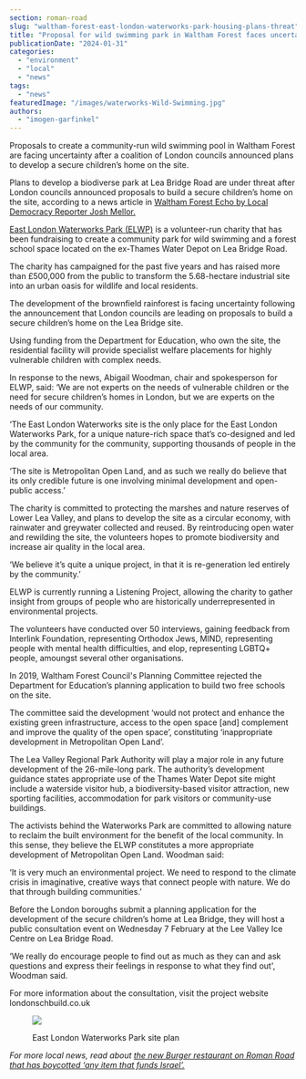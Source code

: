 ```yaml
---
section: roman-road
slug: "waltham-forest-east-london-waterworks-park-housing-plans-threat"
title: "Proposal for wild swimming park in Waltham Forest faces uncertainty"
publicationDate: "2024-01-31"
categories: 
  - "environment"
  - "local"
  - "news"
tags: 
  - "news"
featuredImage: "/images/waterworks-Wild-Swimming.jpg"
authors: 
  - "imogen-garfinkel"
---
```


Proposals to create a community-run wild swimming pool in Waltham Forest are facing uncertainty after a coalition of London councils announced plans to develop a secure children’s home on the site. 

Plans to develop a biodiverse park at Lea Bridge Road are under threat after London councils announced proposals to build a secure children’s home on the site, according to a news article in [Waltham Forest Echo by Local Democracy Reporter Josh Mellor.](https://walthamforestecho.co.uk/2024/01/29/community-owned-park-project-comes-under-threat/)

[East London Waterworks Park (ELWP)](https://www.elwp.org.uk/Home.htm) is a volunteer-run charity that has been fundraising to create a community park for wild swimming and a forest school space located on the ex-Thames Water Depot on Lea Bridge Road.

The charity has campaigned for the past five years and has raised more than £500,000 from the public to transform the 5.68-hectare industrial site into an urban oasis for wildlife and local residents.

The development of the brownfield rainforest is facing uncertainty following the announcement that London councils are leading on proposals to build a secure children’s home on the Lea Bridge site.

Using funding from the Department for Education, who own the site, the residential facility will provide specialist welfare placements for highly vulnerable children with complex needs.

In response to the news, Abigail Woodman, chair and spokesperson for ELWP, said: ‘We are not experts on the needs of vulnerable children or the need for secure children’s homes in London, but we are experts on the needs of our community.

‘The East London Waterworks site is the only place for the East London Waterworks Park, for a unique nature-rich space that’s co-designed and led by the community for the community, supporting thousands of people in the local area.

‘The site is Metropolitan Open Land, and as such we really do believe that its only credible future is one involving minimal development and open-public access.’

The charity is committed to protecting the marshes and nature reserves of Lower Lea Valley, and plans to develop the site as a circular economy, with rainwater and greywater collected and reused. By reintroducing open water and rewilding the site, the volunteers hopes to promote biodiversity and increase air quality in the local area.

‘We believe it’s quite a unique project, in that it is re-generation led entirely by the community.’

ELWP is currently running a Listening Project, allowing the charity to gather insight from groups of people who are historically underrepresented in environmental projects.

The volunteers have conducted over 50 interviews, gaining feedback from Interlink Foundation, representing Orthodox Jews, MIND, representing people with mental health difficulties, and elop, representing LGBTQ+ people, amoungst several other organisations.

In 2019, Waltham Forest Council's Planning Committee rejected the Department for Education’s planning application to build two free schools on the site. 

The committee said the development ‘would not protect and enhance the existing green infrastructure, access to the open space \[and\] complement and improve the quality of the open space’, constituting ‘inappropriate development in Metropolitan Open Land’.

The Lea Valley Regional Park Authority will play a major role in any future development of the 26-mile-long park. The authority’s development guidance states appropriate use of the Thames Water Depot site might include a waterside visitor hub, a biodiversity-based visitor attraction, new sporting facilities, accommodation for park visitors or community-use buildings.

The activists behind the Waterworks Park are committed to allowing nature to reclaim the built environment for the benefit of the local community. In this sense, they believe the ELWP constitutes a more appropriate development of Metropolitan Open Land. Woodman said:

‘It is very much an environmental project. We need to respond to the climate crisis in imaginative, creative ways that connect people with nature. We do that through building communities.’ 

Before the London boroughs submit a planning application for the development of the secure children’s home at Lea Bridge, they will host a public consultation event on Wednesday 7 February at the Lee Valley Ice Centre on Lea Bridge Road.

‘We really do encourage people to find out as much as they can and ask questions and express their feelings in response to what they find out', Woodman said.

For more information about the consultation, visit the project website londonschbuild.co.uk

<figure>

![](/images/ELWP-Site-Plan-Before-After-Horizontal.jpg)

<figcaption>

East London Waterworks Park site plan

</figcaption>

</figure>

_For more local news, read about_ [_the new Burger restaurant on Roman Road that has boycotted ‘any item that funds Israel’._](https://romanroadlondon.com/burger-bros-e2-boycott-israel-palestine-coca-cola/)


